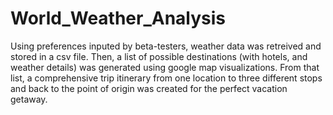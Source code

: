 # World_Weather_Analysis

Using preferences inputed by beta-testers, weather data was retreived and stored in a csv file. Then, a list of possible destinations (with hotels, and weather details) was generated using google map visualizations. From that list, a comprehensive trip itinerary from one location to three different stops and back to the point of origin was created for the perfect vacation getaway. 
